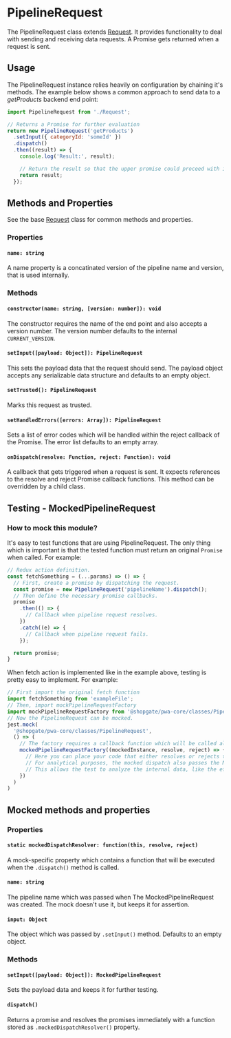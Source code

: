 # PipelineRequest

The PipelineRequest class extends [Request](../Request).
It provides functionality to deal with sending and receiving data requests.
A Promise gets returned when a request is sent.

## Usage

The PipelineRequest instance relies heavily on configuration by chaining it's methods.
The example below shows a common approach to send data to a *getProducts* backend end point:

```js
import PipelineRequest from './Request';

// Returns a Promise for further evaluation
return new PipelineRequest('getProducts')
  .setInput({ categoryId: 'someId' })
  .dispatch()
  .then((result) => {
    console.log('Result:', result);

    // Return the result so that the upper promise could proceed with it
    return result;
  });
```

## Methods and Properties

See the base [Request](../Request) class for common methods and properties.

### Properties

#### `name: string`

A name property is a concatinated version of the pipeline name and version, that is used internally.

### Methods

#### `constructor(name: string, [version: number]): void`

The constructor requires the name of the end point and also accepts a version number.
The version number defaults to the internal `CURRENT_VERSION`.

#### `setInput([payload: Object]): PipelineRequest`

This sets the payload data that the request should send.
The payload object accepts any serializable data structure and defaults to an empty object.

#### `setTrusted(): PipelineRequest`

Marks this request as trusted.

#### `setHandledErrors([errors: Array]): PipelineRequest`

Sets a list of error codes which will be handled within the reject callback of the Promise.
The error list defaults to an empty array.

#### `onDispatch(resolve: Function, reject: Function): void`

A callback that gets triggered when a request is sent.
It expects references to the resolve and reject Promise callback functions.
This method can be overridden by a child class.

## Testing - MockedPipelineRequest
### How to mock this module?

It's easy to test functions that are using PipelineRequest. The only thing which is important is that the tested function must return an original `Promise` when called. For example:
```js
// Redux action definition.
const fetchSomething = (...params) => () => {
  // First, create a promise by dispatching the request.
  const promise = new PipelineRequest('pipelineName').dispatch();
  // Then define the necessary promise callbacks.
  promise
    .then(() => {
      // Callback when pipeline request resolves.
    })
    .catch((e) => {
      // Callback when pipeline request fails.
    });

  return promise;
}
```

When fetch action is implemented like in the example above, testing is pretty easy to implement. For example:
```js
// First import the original fetch function
import fetchSomething from 'exampleFile';
// Then, import mockPipelineRequestFactory
import mockPipelineRequestFactory from '@shopgate/pwa-core/classes/PipelineRequest/mock';
// Now the PipelineRequest can be mocked.
jest.mock(
  '@shopgate/pwa-core/classes/PipelineRequest',
  () => (
    // The factory requires a callback function which will be called always when the `PipelineRequest.dispatch()` is called.
    mockedPipelineRequestFactory((mockedInstance, resolve, reject) => {
      // Here you can place your code that either resolves or rejects the promise.
      // For analytical purposes, the mocked dispatch also passes the MockedPipelineRequest instance (this).
      // This allows the test to analyze the internal data, like the effect of `PipelineRequest.setInput()` method.
    })
  )
)
```

## Mocked methods and properties
### Properties
#### `static mockedDispatchResolver: function(this, resolve, reject)`
A mock-specific property which contains a function that will be executed when the `.dispatch()` method is called.
#### `name: string`
The pipeline name which was passed when The MockedPipelineRequest was created. The mock doesn't use it, but keeps it for assertion.
#### `input: Object`
The object which was passed by `.setInput()` method. Defaults to an empty object.
### Methods
#### `setInput([payload: Object]): MockedPipelineRequest`
Sets the payload data and keeps it for further testing.
#### `dispatch()`
Returns a promise and resolves the promises immediately with a function stored as `.mockedDispatchResolver()` property.
